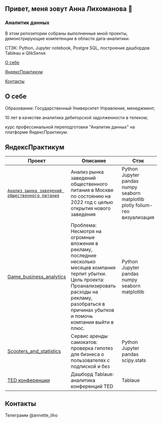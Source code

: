 ## Привет, меня зовут Анна Лихоманова 👋
### Аналитик данных

В этом репозитории собраны выполненные мной проекты, демонстрирующие компетенции в области дата-аналитики.

СТЭК: Python, Jupyter notebook, Postgre SQL, построение дашбордов Tableau и QlikSense

[О себе](#section1_id)

[ЯндексПрактикум](#section2_id)

[Контакты](#section3_id)

## О себе <a id='section1_id'></a>
Образование: Государственный Университет Управления, менеджмент;

10 лет в качестве аналитика дебиторской задолженности в телеком;

курс профессинальной переподготовки "Аналитик данных" на платформе ЯндексПрактикум.

## ЯндексПрактикум <a id='section2_id'></a>

| Проект | Описание | Стэк
| --- | --- | --- |
| [`Анализ рынка заведений общественного питания`](https://github.com/AnnaLiho/Moscow_Coffee_analytics) | Анализ рынка заведений общественного питания в Москве по состоянию на 2022 год с целью открытия нового заведения | Python Jupyter pandas numpy seaborn matplotlib plotly folium-гео визуализация
| [Game_business_analytics](https://github.com/AnnaLiho/Game_business_analytics/) | Проблема: Несмотря на огромные вложения в рекламу, последние несколько месяцев компания терпит убытки. Цель проекта: Проанализировать расходы на рекламу, разобраться в причинах убытков и помочь компании выйти в плюс. | Python Jupyter pandas numpy seaborn matplotlib
| [Scooters_and_statistics](https://github.com/AnnaLiho/Scooters_and_statistics) | Сервис аренды самокатов: проверка гипотез для бизнеса о пользователях с подпиской и без | Python Jupyter pandas scipy.stats 
| [TED конференции](https://public.tableau.com/app/profile/anna.lihomanova/viz/__021124/TED-?publish=yes) | Дашборд Tablaue: аналитика конференций TED |  Tablaue

## Контакты <a id='section3_id'></a>
Телеграмм @annette_liho

